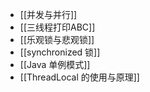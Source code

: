 - [[并发与并行]]
- [[三线程打印ABC]]
- [[乐观锁与悲观锁]]
- [[synchronized 锁]]
- [[Java 单例模式]]
- [[ThreadLocal 的使用与原理]]